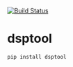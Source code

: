 [![Build Status](https://drone.tandav.me/api/badges/bhairava/dsptool/status.svg)](https://drone.tandav.me/bhairava/dsptool)

# dsptool
```sh
pip install dsptool
```
